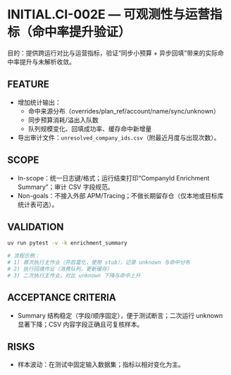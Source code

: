 # INITIAL.CI-002E — 可观测性与运营指标（命中率提升验证）

目的：提供跨运行对比与运营指标，验证“同步小预算 + 异步回填”带来的实际命中率提升与未解析收敛。

## FEATURE
- 增加统计输出：
  - 命中来源分布（overrides/plan_ref/account/name/sync/unknown）
  - 同步预算消耗/溢出入队数
  - 队列规模变化、回填成功率、缓存命中新增量
- 导出审计文件：`unresolved_company_ids.csv`（附最近月度与出现次数）。

## SCOPE
- In-scope：统一日志键/格式；运行结束打印“CompanyId Enrichment Summary”；审计 CSV 字段规范。
- Non-goals：不接入外部 APM/Tracing；不做长期留存仓（仅本地或目标库统计表可选）。

## VALIDATION
```bash
uv run pytest -v -k enrichment_summary

# 流程示例：
# 1) 首次执行主作业（开启富化，使用 stub），记录 unknown 与命中分布
# 2) 执行回填作业（消费队列，更新缓存）
# 3) 二次执行主作业，对比 unknown 下降与命中上升
```

## ACCEPTANCE CRITERIA
- Summary 结构稳定（字段/顺序固定），便于测试断言；二次运行 unknown 显著下降；CSV 内容字段正确且可复核样本。

## RISKS
- 样本波动：在测试中固定输入数据集；指标以相对变化为主。

